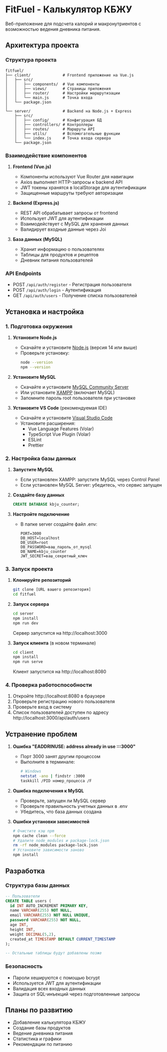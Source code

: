 # FitFuel - Калькулятор КБЖУ

Веб-приложение для подсчета калорий и макронутриентов с возможностью ведения дневника питания.

## Архитектура проекта

### Структура проекта
```
fitfuel/
├── client/              # Frontend приложение на Vue.js
│   ├── src/
│   │   ├── components/  # Vue компоненты
│   │   ├── views/       # Страницы приложения
│   │   ├── router/      # Настройки маршрутизации
│   │   └── main.js      # Точка входа
│   └── package.json
│
└── server/              # Backend на Node.js + Express
    ├── src/
    │   ├── config/      # Конфигурация БД
    │   ├── controllers/ # Контроллеры
    │   ├── routes/      # Маршруты API
    │   ├── utils/       # Вспомогательные функции
    │   └── index.js     # Точка входа сервера
    └── package.json
```

### Взаимодействие компонентов

1. **Frontend (Vue.js)**
   - Компоненты используют Vue Router для навигации
   - Axios выполняет HTTP-запросы к backend API
   - JWT токены хранятся в localStorage для аутентификации
   - Защищенные маршруты требуют авторизации

2. **Backend (Express.js)**
   - REST API обрабатывает запросы от frontend
   - Использует JWT для аутентификации
   - Взаимодействует с MySQL для хранения данных
   - Валидирует входные данные через Joi

3. **База данных (MySQL)**
   - Хранит информацию о пользователях
   - Таблицы для продуктов и рецептов
   - Дневник питания пользователей

### API Endpoints

- POST `/api/auth/register` - Регистрация пользователя
- POST `/api/auth/login` - Аутентификация
- GET `/api/auth/users` - Получение списка пользователей

## Установка и настройка

### 1. Подготовка окружения

1. **Установите Node.js**
   - Скачайте и установите [Node.js](https://nodejs.org/) (версия 14 или выше)
   - Проверьте установку:
     ```bash
     node --version
     npm --version
     ```

2. **Установите MySQL**
   - Скачайте и установите [MySQL Community Server](https://dev.mysql.com/downloads/mysql/)
   - Или установите [XAMPP](https://www.apachefriends.org/) (включает MySQL)
   - Запомните пароль root пользователя при установке

3. **Установите VS Code** (рекомендуемая IDE)
   - Скачайте и установите [Visual Studio Code](https://code.visualstudio.com/)
   - Установите расширения:
     - Vue Language Features (Volar)
     - TypeScript Vue Plugin (Volar)
     - ESLint
     - Prettier

### 2. Настройка базы данных

1. **Запустите MySQL**
   - Если установлен XAMPP: запустите MySQL через Control Panel
   - Если установлен MySQL Server: убедитесь, что сервис запущен

2. **Создайте базу данных**
   ```sql
   CREATE DATABASE kbju_counter;
   ```

3. **Настройте подключение**
   - В папке server создайте файл .env:
     ```env
     PORT=3000
     DB_HOST=localhost
     DB_USER=root
     DB_PASSWORD=ваш_пароль_от_mysql
     DB_NAME=kbju_counter
     JWT_SECRET=ваш_секретный_ключ
     ```

### 3. Запуск проекта

1. **Клонируйте репозиторий**
   ```bash
   git clone [URL вашего репозитория]
   cd fitfuel
   ```

2. **Запуск сервера**
   ```bash
   cd server
   npm install
   npm run dev
   ```
   Сервер запустится на http://localhost:3000

3. **Запуск клиента** (в новом терминале)
   ```bash
   cd client
   npm install
   npm run serve
   ```
   Клиент запустится на http://localhost:8080

### 4. Проверка работоспособности

1. Откройте http://localhost:8080 в браузере
2. Проверьте регистрацию нового пользователя
3. Проверьте вход в систему
4. Список пользователей доступен по адресу http://localhost:3000/api/auth/users

## Устранение проблем

1. **Ошибка "EADDRINUSE: address already in use :::3000"**
   - Порт 3000 занят другим процессом
   - Выполните в терминале:
     ```bash
     # Windows
     netstat -ano | findstr :3000
     taskkill /PID номер_процесса /F
     ```

2. **Ошибка подключения к MySQL**
   - Проверьте, запущен ли MySQL сервер
   - Проверьте правильность учетных данных в .env
   - Убедитесь, что база данных создана

3. **Ошибки установки зависимостей**
   ```bash
   # Очистите кэш npm
   npm cache clean --force
   # Удалите node_modules и package-lock.json
   rm -rf node_modules package-lock.json
   # Установите зависимости заново
   npm install
   ```

## Разработка

### Структура базы данных

```sql
-- Пользователи
CREATE TABLE users (
  id INT AUTO_INCREMENT PRIMARY KEY,
  name VARCHAR(255) NOT NULL,
  email VARCHAR(255) NOT NULL UNIQUE,
  password VARCHAR(255) NOT NULL,
  age INT,
  height INT,
  weight DECIMAL(5,2),
  created_at TIMESTAMP DEFAULT CURRENT_TIMESTAMP
);

-- Остальные таблицы будут добавлены позже
```

### Безопасность
- Пароли хешируются с помощью bcrypt
- Используется JWT для аутентификации
- Валидация всех входных данных
- Защита от SQL-инъекций через подготовленные запросы

## Планы по развитию
- Добавление калькулятора КБЖУ
- Создание базы продуктов
- Ведение дневника питания
- Статистика и графики
- Рекомендации по питанию 